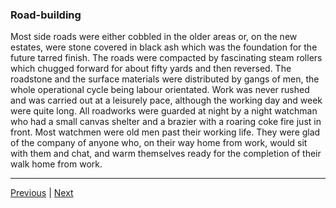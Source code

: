 ### Road-building

Most side roads were either cobbled in the older areas or, on the new estates, were stone covered in black ash which was the foundation for the future tarred finish. The roads were compacted by fascinating steam rollers which chugged forward for about fifty yards and then reversed. The roadstone and the surface materials were distributed by gangs of men, the whole operational cycle being labour orientated. Work was never rushed and was carried out at a leisurely pace, although the working day and week were quite long. All roadworks were guarded at night by a night watchman who had a small canvas shelter and a brazier with a roaring coke fire just in front. Most watchmen were old men past their working life. They were glad of the company of anyone who, on their way home from work, would sit with them and chat, and warm themselves ready for the completion of their walk home from work.

---

<a href="./WAE-12.html">Previous</a> | <a href="../03-schooldays/WAE-14.html">Next</a>
